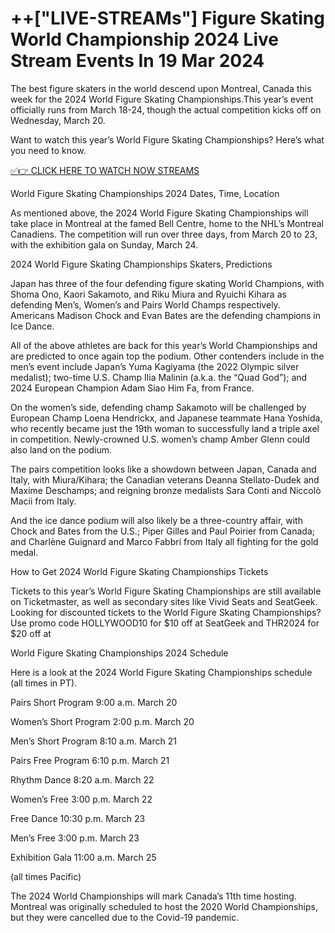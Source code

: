 # ++["LIVE-STREAMs"] Figure Skating World Championship 2024 Live Stream Events In 19 Mar 2024

The best figure skaters in the world descend upon Montreal, Canada this week for the 2024 World Figure Skating Championships.This year’s event officially runs from March 18-24, though the actual competition kicks off on Wednesday, March 20.

Want to watch this year’s World Figure Skating Championships? Here’s what you need to know.


[✅👉 CLICK HERE TO WATCH NOW STREAMS](https://cutt.ly/iw2bBOzW)

World Figure Skating Championships 2024 Dates, Time, Location

As mentioned above, the 2024 World Figure Skating Championships will take place in Montreal at the famed Bell Centre, home to the NHL’s Montreal Canadiens. The competition will run over three days, from March 20 to 23, with the exhibition gala on Sunday, March 24.

2024 World Figure Skating Championships Skaters, Predictions

Japan has three of the four defending figure skating World Champions, with Shoma Ono, Kaori Sakamoto, and Riku Miura and Ryuichi Kihara as defending Men’s, Women’s and Pairs World Champs respectively. Americans Madison Chock and Evan Bates are the defending champions in Ice Dance.

All of the above athletes are back for this year’s World Championships and are predicted to once again top the podium. Other contenders include in the men’s event include Japan’s Yuma Kagiyama (the 2022 Olympic silver medalist); two-time U.S. Champ Ilia Malinin (a.k.a. the “Quad God”); and 2024 European Champion Adam Siao Him Fa, from France.

On the women’s side, defending champ Sakamoto will be challenged by European Champ Loena Hendrickx, and Japanese teammate Hana Yoshida, who recently became just the 19th woman to successfully land a triple axel in competition. Newly-crowned U.S. women’s champ Amber Glenn could also land on the podium.

The pairs competition looks like a showdown between Japan, Canada and Italy, with Miura/Kihara; the Canadian veterans Deanna Stellato-Dudek and Maxime Deschamps; and reigning bronze medalists Sara Conti and Niccolò Macii from Italy.

And the ice dance podium will also likely be a three-country affair, with Chock and Bates from the U.S.; Piper Gilles and Paul Poirier from Canada; and Charlène Guignard and Marco Fabbri from Italy all fighting for the gold medal.

How to Get 2024 World Figure Skating Championships Tickets

Tickets to this year’s World Figure Skating Championships are still available on Ticketmaster, as well as secondary sites like Vivid Seats and SeatGeek. Looking for discounted tickets to the World Figure Skating Championships? Use promo code HOLLYWOOD10 for $10 off at SeatGeek and THR2024 for $20 off at

World Figure Skating Championships 2024 Schedule

Here is a look at the 2024 World Figure Skating Championships schedule (all times in PT).

Pairs Short Program 9:00 a.m. March 20

Women’s Short Program 2:00 p.m. March 20

Men’s Short Program 8:10 a.m. March 21

Pairs Free Program 6:10 p.m. March 21

Rhythm Dance 8:20 a.m. March 22

Women’s Free 3:00 p.m. March 22

Free Dance 10:30 p.m. March 23

Men’s Free 3:00 p.m. March 23

Exhibition Gala 11:00 a.m. March 25

(all times Pacific)

The 2024 World Championships will mark Canada’s 11th time hosting. Montreal was originally scheduled to host the 2020 World Championships, but they were cancelled due to the Covid-19 pandemic.
